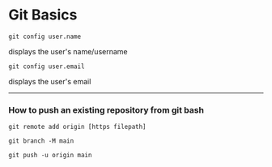 # Git Basics

`git config user.name`

displays the user's name/username

`git config user.email`

displays the user's email


---
### How to push an existing repository from git bash

`git remote add origin [https filepath]`

`git branch -M main`

`git push -u origin main`